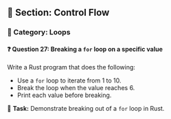 ## 📘 Section: Control Flow  
### 🔹 Category: Loops  
#### ❓ Question 27: Breaking a `for` loop on a specific value

Write a Rust program that does the following:

- Use a `for` loop to iterate from 1 to 10.
- Break the loop when the value reaches 6.
- Print each value before breaking.

🔧 **Task:** Demonstrate breaking out of a `for` loop in Rust.
